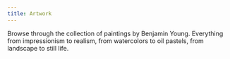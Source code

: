 ```yaml
---
title: Artwork
---
```


Browse through the collection of paintings by Benjamin Young. Everything from impressionism to realism, from watercolors to oil pastels, from landscape to still life.